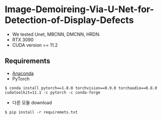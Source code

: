 # Image-Demoireing-Via-U-Net-for-Detection-of-Display-Defects
- We tested Unet, MBCNN, DMCNN, HRDN.
- RTX 3090 
- CUDA version == 11.2  




## Requirements
- [Anaconda](https://www.anaconda.com/download/)
- PyTorch

```
$ conda install pytorch==1.8.0 torchvision==0.9.0 torchaudio==0.8.0 cudatoolkit=11.1 -c pytorch -c conda-forge
```

- 다른 모듈 download
```
$ pip install -r requiremets.txt
```
